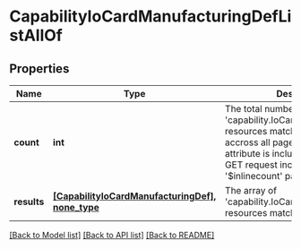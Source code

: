 # CapabilityIoCardManufacturingDefListAllOf

## Properties
Name | Type | Description | Notes
------------ | ------------- | ------------- | -------------
**count** | **int** | The total number of &#39;capability.IoCardManufacturingDef&#39; resources matching the request, accross all pages. The &#39;Count&#39; attribute is included when the HTTP GET request includes the &#39;$inlinecount&#39; parameter. | [optional] 
**results** | [**[CapabilityIoCardManufacturingDef], none_type**](CapabilityIoCardManufacturingDef.md) | The array of &#39;capability.IoCardManufacturingDef&#39; resources matching the request. | [optional] 

[[Back to Model list]](../README.md#documentation-for-models) [[Back to API list]](../README.md#documentation-for-api-endpoints) [[Back to README]](../README.md)


